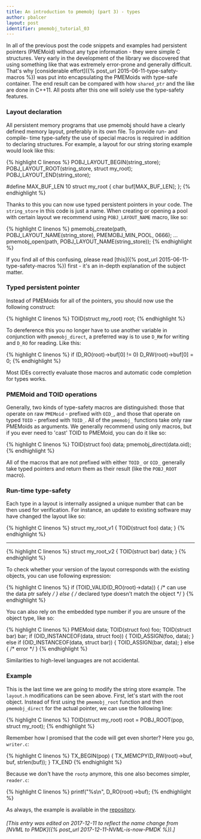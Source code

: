 ```yaml
---
title: An introduction to pmemobj (part 3) - types
author: pbalcer
layout: post
identifier: pmemobj_tutorial_03
---
```


In all of the previous post the code snippets and examples had persistent pointers (PMEMoid) without any type information - they were simple C structures. Very early in the development of the library we discovered that using something like that was extremely error-prone and generally difficult. That's why [considerable effort]({% post_url 2015-06-11-type-safety-macros %}) was put into encapsulating the PMEMoids with type-safe container. The end result can be compared with how `shared_ptr` and the like are done in C++11. All posts after this one will solely use the type-safety features.

### Layout declaration

All persistent memory programs that use pmemobj should have a clearly defined memory layout, preferably in its own file. To provide run- and compile- time type-safety the use of special macros is required in addition to declaring structures. For example, a layout for our string storing example would look like this:

{% highlight C linenos %}
POBJ_LAYOUT_BEGIN(string_store);
POBJ_LAYOUT_ROOT(string_store, struct my_root);
POBJ_LAYOUT_END(string_store);

#define	MAX_BUF_LEN 10
struct my_root {
	char buf[MAX_BUF_LEN];
};
{% endhighlight %}

Thanks to this you can now use typed persistent pointers in your code. The `string_store` in this code is just a name. When creating or opening a pool with certain layout we recommend using `POBJ_LAYOUT_NAME` macro, like so:

{% highlight C linenos %}
pmemobj_create(path, POBJ_LAYOUT_NAME(string_store), PMEMOBJ_MIN_POOL, 0666);
...
pmemobj_open(path, POBJ_LAYOUT_NAME(string_store));
{% endhighlight %}

If you find all of this confusing, please read [this]({% post_url 2015-06-11-type-safety-macros %}) first - it's an in-depth explanation of the subject matter.

### Typed persistent pointer

Instead of PMEMoids for all of the pointers, you should now use the following construct:

{% highlight C linenos %}
TOID(struct my_root) root;
{% endhighlight %}

To dereference this you no longer have to use another variable in conjunction with `pmemobj_direct`, a preferred way is to use `D_RW` for writing and `D_RO` for reading. Like this:

{% highlight C linenos %}
if (D_RO(root)->buf[0] != 0)
	D_RW(root)->buf[0] = 0;
{% endhighlight %}

Most IDEs correctly evaluate those macros and automatic code completion for types works.

### PMEMoid and TOID operations

Generally, two kinds of type-safety macros are distinguished: those that operate on raw `PMEMoid` - prefixed with `OID_`, and those that operate on typed `TOID` - prefixed with `TOID_`. All of the `pmemobj_` functions take only raw PMEMoids as arguments. We generally recommend using only macros, but if you ever need to 'cast' TOID to PMEMoid, you can do it like so:

{% highlight C linenos %}
TOID(struct foo) data;
pmemobj_direct(data.oid);
{% endhighlight %}

All of the macros that are not prefixed with either `TOID_` or `OID_` generally take typed pointers and return them as their result (like the `POBJ_ROOT` macro).

### Run-time type-safety

Each type in a layout is internally assigned a unique number that can be then used for verification. For instance, an update to existing software may have changed the layout like so:

{% highlight C linenos %}
struct my_root_v1 {
	TOID(struct foo) data;
}
{% endhighlight %}

----------

{% highlight C linenos %}
struct my_root_v2 {
	TOID(struct bar) data;
}
{% endhighlight %}

To check whether your version of the layout corresponds with the existing objects, you can use following expression:

{% highlight C linenos %}
if (TOID_VALID(D_RO(root)->data)) {
	/* can use the data ptr safely */
} else {
	/* declared type doesn't match the object */
}
{% endhighlight %}

You can also rely on the embedded type number if you are unsure of the object type, like so:

{% highlight C linenos %}
PMEMoid data;
TOID(struct foo) foo;
TOID(struct bar) bar;
if (OID_INSTANCEOF(data, struct foo)) {
	TOID_ASSIGN(foo, data);
} else if (OID_INSTANCEOF(data, struct bar)) {
	TOID_ASSIGN(bar, data);
} else {
	/* error */
}
{% endhighlight %}

Similarities to high-level languages are not accidental.

### Example

This is the last time we are going to modify the string store example. The `layout.h` modifications can be seen above. First, let's start with the root object. Instead of first using the `pmemobj_root` function and then `pmemobj_direct` for the actual pointer, we can use the following line:

{% highlight C linenos %}
TOID(struct my_root) root = POBJ_ROOT(pop, struct my_root);
{% endhighlight %}

Remember how I promised that the code will get even shorter? Here you go, `writer.c`:

{% highlight C linenos %}
TX_BEGIN(pop) {
        TX_MEMCPY(D_RW(root)->buf, buf, strlen(buf));
} TX_END
{% endhighlight %}

Because we don't have the `rootp` anymore, this one also becomes simpler, `reader.c`:

{% highlight C linenos %}
printf("%s\n", D_RO(root)->buf);
{% endhighlight %}

As always, the example is available in the [repository](https://github.com/pmem/pmdk/tree/master/src/examples/libpmemobj).

###### [This entry was edited on 2017-12-11 to reflect the name change from [NVML to PMDK]({% post_url 2017-12-11-NVML-is-now-PMDK %}).]

